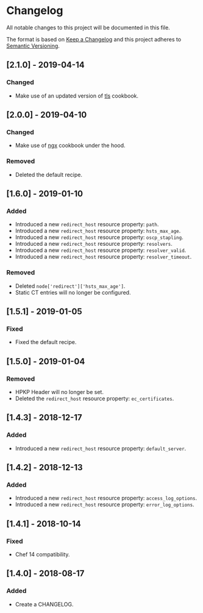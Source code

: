# Changelog
All notable changes to this project will be documented in this file.

The format is based on [Keep a Changelog](http://keepachangelog.com/en/1.0.0/)
and this project adheres to [Semantic Versioning](http://semver.org/spec/v2.0.0.html).

## [2.1.0] - 2019-04-14
### Changed
- Make use of an updated version of [tls](https://supermarket.chef.io/cookbooks/tls) cookbook.

## [2.0.0] - 2019-04-10
### Changed
- Make use of [ngx](https://supermarket.chef.io/cookbooks/ngx) cookbook under the hood.

### Removed
- Deleted the default recipe.

## [1.6.0] - 2019-01-10
### Added
- Introduced a new `redirect_host` resource property: `path`.
- Introduced a new `redirect_host` resource property: `hsts_max_age`.
- Introduced a new `redirect_host` resource property: `oscp_stapling`.
- Introduced a new `redirect_host` resource property: `resolvers`.
- Introduced a new `redirect_host` resource property: `resolver_valid`.
- Introduced a new `redirect_host` resource property: `resolver_timeout`.

### Removed
- Deleted `node['redirect']['hsts_max_age']`.
- Static CT entries will no longer be configured.

## [1.5.1] - 2019-01-05
### Fixed
- Fixed the default recipe.

## [1.5.0] - 2019-01-04
### Removed
- HPKP Header will no longer be set.
- Deleted the `redirect_host` resource property: `ec_certificates`.

## [1.4.3] - 2018-12-17
### Added
- Introduced a new `redirect_host` resource property: `default_server`.

## [1.4.2] - 2018-12-13
### Added
- Introduced a new `redirect_host` resource property: `access_log_options`.
- Introduced a new `redirect_host` resource property: `error_log_options`.

## [1.4.1] - 2018-10-14
### Fixed
- Chef 14 compatibility.

## [1.4.0] - 2018-08-17
### Added
- Create a CHANGELOG.
